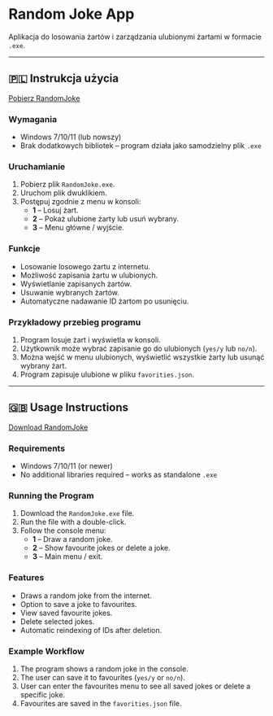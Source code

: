 # Random Joke App

Aplikacja do losowania żartów i zarządzania ulubionymi żartami w formacie `.exe`.

---

## 🇵🇱 Instrukcja użycia

[Pobierz RandomJoke](https://github.com/mat-jan/Random-Joke/raw/refs/heads/main/dist/Random_Joke.exe)

### Wymagania
- Windows 7/10/11 (lub nowszy)
- Brak dodatkowych bibliotek – program działa jako samodzielny plik `.exe`

### Uruchamianie
1. Pobierz plik `RandomJoke.exe`.
2. Uruchom plik dwuklikiem.
3. Postępuj zgodnie z menu w konsoli:
   - **1** – Losuj żart.
   - **2** – Pokaż ulubione żarty lub usuń wybrany.
   - **3** – Menu główne / wyjście.

### Funkcje
- Losowanie losowego żartu z internetu.
- Możliwość zapisania żartu w ulubionych.
- Wyświetlanie zapisanych żartów.
- Usuwanie wybranych żartów.
- Automatyczne nadawanie ID żartom po usunięciu.

### Przykładowy przebieg programu
1. Program losuje żart i wyświetla w konsoli.
2. Użytkownik może wybrać zapisanie go do ulubionych (`yes/y` lub `no/n`).
3. Można wejść w menu ulubionych, wyświetlić wszystkie żarty lub usunąć wybrany żart.
4. Program zapisuje ulubione w pliku `favorities.json`.

---

## 🇬🇧 Usage Instructions

[Download RandomJoke](https://github.com/mat-jan/Random-Joke/raw/refs/heads/main/dist/Random_Joke.exe)

### Requirements
- Windows 7/10/11 (or newer)
- No additional libraries required – works as standalone `.exe`

### Running the Program
1. Download the `RandomJoke.exe` file.
2. Run the file with a double-click.
3. Follow the console menu:
   - **1** – Draw a random joke.
   - **2** – Show favourite jokes or delete a joke.
   - **3** – Main menu / exit.

### Features
- Draws a random joke from the internet.
- Option to save a joke to favourites.
- View saved favourite jokes.
- Delete selected jokes.
- Automatic reindexing of IDs after deletion.

### Example Workflow
1. The program shows a random joke in the console.
2. The user can save it to favourites (`yes/y` or `no/n`).
3. User can enter the favourites menu to see all saved jokes or delete a specific joke.
4. Favourites are saved in the `favorities.json` file.

